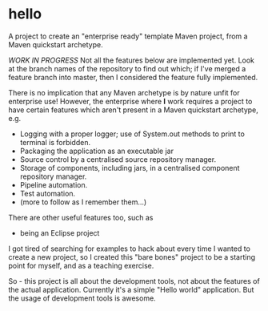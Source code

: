 # hello

A project to create an "enterprise ready" template Maven project, from a Maven quickstart archetype.

*WORK IN PROGRESS* Not all the features below are implemented yet. Look at the branch names of the repository to find out which; if I've merged a feature branch into master, then I considered the feature fully implemented.

There is no implication that any Maven archetype is by nature unfit for enterprise use! However, the enterprise where **I** work requires a project to have certain features which aren't present in a Maven quickstart archetype, e.g.

- Logging with a proper logger; use of System.out methods to print to terminal is forbidden.
- Packaging the application as an executable jar
- Source control by a centralised source repository manager.
- Storage of components, including jars, in a centralised component repository manager.
- Pipeline automation.
- Test automation.
- (more to follow as I remember them...)

There are other useful features too, such as

- being an Eclipse project

I got tired of searching for examples to hack about every time I wanted to create a new project, so I created this "bare bones" project to be a starting point for myself, and as a teaching exercise.

So - this project is all about the development tools, not about the features of the actual application. Currently it's a simple "Hello world" application. But the usage of development tools is awesome.
